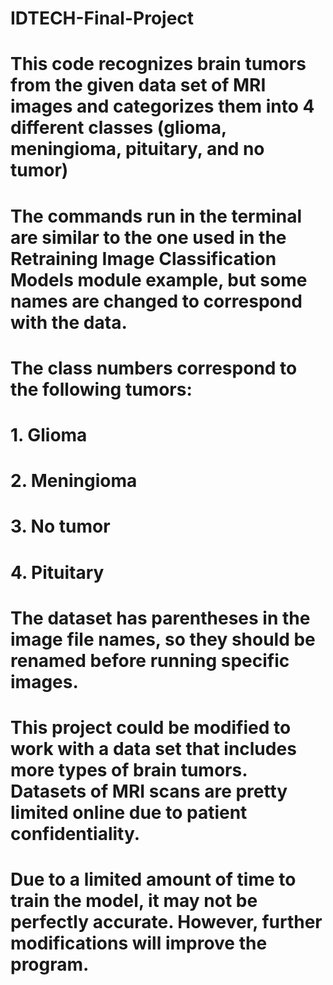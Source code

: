 # IDTECH-Final-Project

#  This code recognizes brain tumors from the given data set of MRI images and categorizes them  into 4 different classes (glioma, meningioma, pituitary, and no tumor)

# The commands run in the terminal are similar to the one used in the Retraining Image Classification Models module example, but some names are changed to correspond with the data.

#  The class numbers correspond to the following tumors:
# 1. Glioma
# 2. Meningioma
# 3. No tumor
# 4. Pituitary

# The dataset has parentheses in the image file names, so they should be renamed before running specific images.

#  This project could be modified to work with a data set that includes more types of brain tumors. Datasets of MRI scans are pretty limited online due to patient confidentiality. 

#  Due to a limited amount of time to train the model, it may not be perfectly accurate. However, further modifications will improve the program. 
